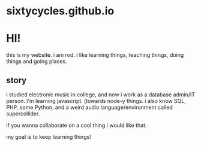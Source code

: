 # sixtycycles.github.io
HI!
===
this is my website. i am rod. i like learning things, teaching things, doing things and going places. 

story
-----

i studied electronic music in college, and now i work as a database admin/IT person. 
i'm learning javascript. (towards node-y things. 
i also know SQL, PHP, some Python, and a weird audio language/environment called supercollider. 

if you wanna collaborate on a cool thing i would like that. 

my goal is to keep learning things!




